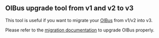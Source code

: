 ## OIBus upgrade tool from v1 and v2 to v3

This tool is useful if you want to migrate your [OIBus](https://oibus.optimistik.com/) from v1/v2 into v3.

Please refer to the [migration documentation](https://oibus.optimistik.com/docs/guide/installation/migrate) to upgrade OIBus properly. 

